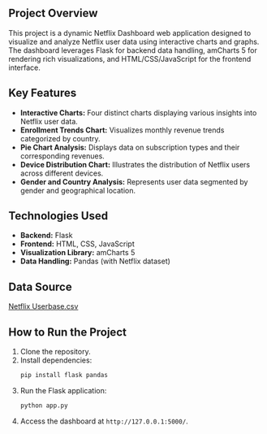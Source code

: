 ## Project Overview
This project is a dynamic Netflix Dashboard web application designed to visualize and analyze Netflix user data using interactive charts and graphs. The dashboard leverages Flask for backend data handling, amCharts 5 for rendering rich visualizations, and HTML/CSS/JavaScript for the frontend interface.

## Key Features
- **Interactive Charts:** Four distinct charts displaying various insights into Netflix user data.
- **Enrollment Trends Chart:** Visualizes monthly revenue trends categorized by country.
- **Pie Chart Analysis:** Displays data on subscription types and their corresponding revenues.
- **Device Distribution Chart:** Illustrates the distribution of Netflix users across different devices.
- **Gender and Country Analysis:** Represents user data segmented by gender and geographical location.

## Technologies Used
- **Backend:** Flask
- **Frontend:** HTML, CSS, JavaScript
- **Visualization Library:** amCharts 5
- **Data Handling:** Pandas (with Netflix dataset)

## Data Source
[Netflix Userbase.csv](https://github.com/user-attachments/files/18336950/Netflix.Userbase.csv)

## How to Run the Project
1. Clone the repository.
2. Install dependencies:
   ```bash
   pip install flask pandas
   ```
3. Run the Flask application:
   ```bash
   python app.py
   ```
4. Access the dashboard at `http://127.0.0.1:5000/`.

